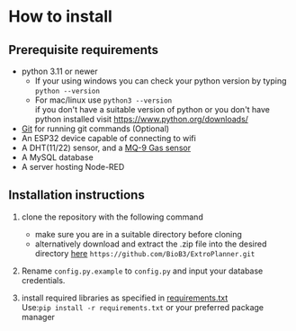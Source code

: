 # How to install

## Prerequisite requirements

- python 3.11 or newer
  - If your using windows you can check your python version by typing ```python --version```
  - For mac/linux use ```python3 --version``` <br>
  if you don't have a suitable version of python or you don't have python
  installed visit https://www.python.org/downloads/
- [Git](https://git-scm.com/downloads) for running git commands (Optional)<br>
- An ESP32 device capable of connecting to wifi
- A DHT(11/22) sensor, and a [MQ-9 Gas sensor](https://www.haoyuelectronics.com/Attachment/MQ-9/MQ9.pdf)
- A MySQL database
- A server hosting Node-RED

## Installation instructions
1. clone the repository with the following command
    - make sure you are in a suitable directory before cloning
    - alternatively download and extract the .zip file into the desired directory
   [here](https://github.com/BioB3/ExtroPlanner/releases)
   ```https://github.com/BioB3/ExtroPlanner.git```

2. Rename ```config.py.example``` to ```config.py``` and input your database credentials.
3. install required libraries as specified in [requirements.txt](requirements.txt)<br> Use:```pip install -r requirements.txt``` or your preferred package manager 